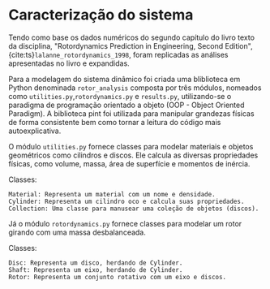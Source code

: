 # Caracterização do sistema

Tendo como base os dados numéricos do segundo capítulo do livro texto da disciplina, "Rotordynamics Prediction in Engineering, Second Edition", {cite:ts}`lalanne_rotordynamics_1998`, foram replicadas as análises apresentadas no livro e expandidas.

Para a modelagem do sistema dinâmico foi criada uma bliblioteca em Python denominada `rotor_analysis` composta por três módulos, nomeados como `utilities.py`,`rotordynamics.py` e `results.py`, utilizando-se o paradigma de programação orientado a objeto (OOP - Object Oriented Paradigm). A biblioteca pint foi utilizada para manipular grandezas físicas de forma consistente bem como tornar a leitura do código mais autoexplicativa.

O  módulo `utilities.py` fornece classes para modelar materiais e objetos geométricos como cilindros e discos. Ele calcula as diversas propriedades físicas, como volume, massa, área de superfície e momentos de inércia.

Classes:

    Material: Representa um material com um nome e densidade.
    Cylinder: Representa um cilindro oco e calcula suas propriedades.
    Collection: Uma classe para manusear uma coleção de objetos (discos).
    
Já o  módulo `rotordynamics.py` fornece classes para modelar um rotor girando com uma massa desbalanceada.

Classes:

    Disc: Representa um disco, herdando de Cylinder.
    Shaft: Representa um eixo, herdando de Cylinder.
    Rotor: Representa um conjunto rotativo com um eixo e discos.